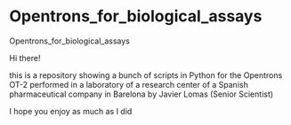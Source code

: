 # Opentrons_for_biological_assays

Opentrons_for_biological_assays

Hi there!

this is a repository showing a bunch of scripts in Python for the Opentrons OT-2 performed in a laboratory of a research center of a Spanish pharmaceutical company in Barelona by Javier Lomas (Senior Scientist)

I hope you enjoy as much as I did




